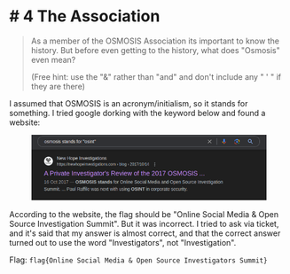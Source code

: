 # # 4 The Association

> As a member of the OSMOSIS Association its important to know the history. But before even getting to the history, what does "Osmosis" even mean?
>
> (Free hint: use the "&" rather than "and" and don't include any " ' " if they are there)

I assumed that OSMOSIS is an acronym/initialism, so it stands for something. I tried google dorking with the keyword below and found a website:

<figure><img src="../../../.gitbook/assets/image (2) (1) (1).png" alt=""><figcaption></figcaption></figure>

According to the website, the flag should be "Online Social Media & Open Source Investigation Summit". But it was incorrect. I tried to ask via ticket, and it's said that my answer is almost correct, and that the correct answer turned out to use the word "Investigators", not "Investigation".

Flag: `flag{Online Social Media & Open Source Investigators Summit}`
